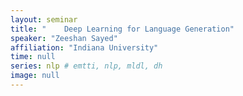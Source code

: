 ```yaml
---
layout: seminar
title: "	Deep Learning for Language Generation"
speaker: "Zeeshan Sayed"
affiliation: "Indiana University"
time: null 
series: nlp # emtti, nlp, mldl, dh 
image: null 
---
```

